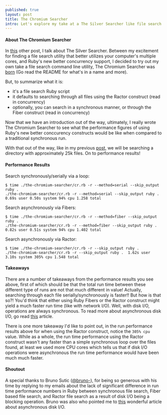 ```yaml
---
published: true
layout: post
title: The Chromium Searcher
intro: Let's explore my take at a The Silver Searcher like file search utility in Ruby
---
```


#### About The Chromium Searcher
In [this][1] other post, I talk about The Silver Searcher. Between my excitement for finding a file search utility that better utilizes your computer's multiple cores, and Ruby's new better concurrency support, I decided to try out my own take a file search command line utility, The Chromium Searcher was [born][2] (Go read the README for what's in a name and more).

But, to summarize what it is:

- it's a file search Ruby script
- it defaults to searching through all files using the Ractor construct (read in concurrency)
- optionally, you can search in a synchronous manner, or through the Fiber construct (read in concurrency)

Now that we have an introduction out of the way, ultimately, I really wrote The Chromium Searcher to see what the performance figures of using Ruby's new better conccurency constructs would be like when compared to a traditional synchronous run.

With that out of the way, like in my previous [post][1], we will be searching a directory with approximately 25k files. On to performance results!

#### Performance Results

Search synchronously/serially via a loop:
```
$ time ./the-chromium-searcher/cr.rb -r --method=serial --skip_output ruby .
./the-chromium-searcher/cr.rb -r --method=serial --skip_output ruby .  0.69s user 0.50s system 94% cpu 1.258 total
```

Search asynchronously via Fibers:
```
$ time ./the-chromium-searcher/cr.rb -r --method=fiber --skip_output ruby .
./the-chromium-searcher/cr.rb -r --method=fiber --skip_output ruby .  0.82s user 0.51s system 94% cpu 1.402 total
```

Search asynchronously via Ractor:
```
$ time ./the-chromium-searcher/cr.rb -r --skip_output ruby .
./the-chromium-searcher/cr.rb -r --skip_output ruby .  1.62s user 3.10s system 305% cpu 1.548 total
```

#### Takeaways
There are a number of takeaways from the performance results you see above, first of which should be that the total run time between these different type of runs are not that much different in value! Actually, searching through each file serially/synchronously is faster!! But how is that so?! You'd think that either using Ruby Fibers or the Ractor construct might yield a much faster run time (like with network I/O). Well, with disk I/O, operations are always synchronous. To read more about asynchronous disk I/O, go read [this][4] article.

There is one more takeaway I'd like to point out, in the run performance results above for when using the Ractor construct, notice the `305% cpu` value. While as a whole, the run time performance using the Ractor construct wasn't any faster than a simple synchronous loop over the files found, at least we used more CPU cores which tells us that if disk I/O operations were asynchronous the run time performance would have been much much faster.

#### Shoutout
A special thanks to Bruno Sutic ([@bruno-][3]), for being so generous with his time by replying to my emails about the lack of significant difference in run time performance numbers in Ruby between synchronous file search, Fiber based file search, and Ractor file search as a result of disk I/O being a blocking operation. Bruno was also who pointed me to [this][4] wonderful article about asynchronous disk I/O.

[1]: /about-the-silver-searcher
[2]: https://github.com/rrevi/the-chromium-searcher
[3]: https://github.com/bruno-
[4]: https://web.archive.org/web/20211104090555/https://blog.libtorrent.org/2012/10/asynchronous-disk-io/
